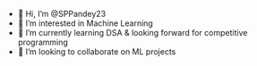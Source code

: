 - 👋 Hi, I’m @SPPandey23
- 👀 I’m interested in Machine Learning
- 🌱 I’m currently learning DSA & looking forward for competitive programming
- 💞️ I’m looking to collaborate on ML projects
  

<!---
SPPandey23/SPPandey23 is a ✨ special ✨ repository because its `README.md` (this file) appears on your GitHub profile.
You can click the Preview link to take a look at your changes.
--->
